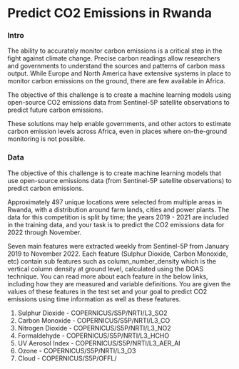# Predict CO2 Emissions in Rwanda
### Intro
The ability to accurately monitor carbon emissions is a critical step in the fight against climate change. Precise carbon readings allow researchers and governments to understand the sources and patterns of carbon mass output. While Europe and North America have extensive systems in place to monitor carbon emissions on the ground, there are few available in Africa.

The objective of this challenge is to create a machine learning models using open-source CO2 emissions data from Sentinel-5P satellite observations to predict future carbon emissions.

These solutions may help enable governments, and other actors to estimate carbon emission levels across Africa, even in places where on-the-ground monitoring is not possible.

### Data
The objective of this challenge is to create machine learning models that use open-source emissions data (from Sentinel-5P satellite observations) to predict carbon emissions.

Approximately 497 unique locations were selected from multiple areas in Rwanda, with a distribution around farm lands, cities and power plants. The data for this competition is split by time; the years 2019 - 2021 are included in the training data, and your task is to predict the CO2 emissions data for 2022 through November.

Seven main features were extracted weekly from Sentinel-5P from January 2019 to November 2022. Each feature (Sulphur Dioxide, Carbon Monoxide, etc) contain sub features such as column_number_density which is the vertical column density at ground level, calculated using the DOAS technique. You can read more about each feature in the below links, including how they are measured and variable definitions. You are given the values of these features in the test set and your goal to predict CO2 emissions using time information as well as these features.

1. Sulphur Dioxide - COPERNICUS/S5P/NRTI/L3_SO2
2. Carbon Monoxide - COPERNICUS/S5P/NRTI/L3_CO
3. Nitrogen Dioxide - COPERNICUS/S5P/NRTI/L3_NO2
4. Formaldehyde - COPERNICUS/S5P/NRTI/L3_HCHO
5. UV Aerosol Index - COPERNICUS/S5P/NRTI/L3_AER_AI
6. Ozone - COPERNICUS/S5P/NRTI/L3_O3
7. Cloud - COPERNICUS/S5P/OFFL/

